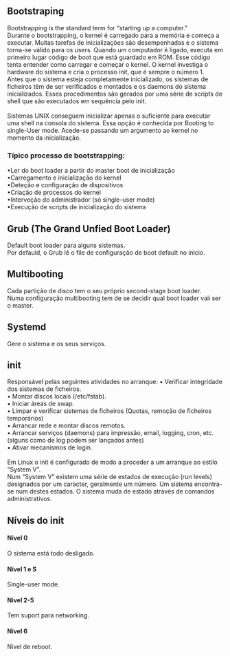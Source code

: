 ## Bootstraping
Bootstrapping is the standard term for “starting up a computer.”
<br />
Durante o bootstrapping, o kernel é carregado para a memória e começa a executar. Muitas tarefas de inicializações são desempenhadas e o sistema torna-se válido para os users.
Quando um computador é ligado, executa em primeiro lugar código de boot que está guardado em ROM. Esse código tenta entender como carregar e começar o kernel. O kernel investiga o hardware do sistema e cria o processo init, que é sempre o número 1.
<br />
Antes que o sistema esteja completamente inicializado, os sistemas de ficheiros têm de ser verificados e montados e os daemons do sistema inicializados. Esses procedimentos são gerados por uma série de scripts de shell que são executados em sequência pelo init.
<br /><br />
Sistemas UNIX conseguem inicializar apenas o suficiente para executar uma shell na consola do sistema. Essa opção é conhecida por Booting to single-User mode. Acede-se passando um argumento ao kernel no  momento da inicialização.

### Típico processo de bootstrapping:
•Ler do boot loader a partir do master boot de inicialização
<br />
•Carregamento e inicialização do kernel
<br />
•Deteção e configuração de dispositivos
<br />
•Criação de processos do kernel
<br />
•Interveção do administrador (só single-user mode)
<br />
•Execução de scripts de inicialização do sistema

## Grub (The Grand Unfied Boot Loader)
Default boot loader para alguns sistemas.
<br />
Por defauld, o Grub lê o file de configuração de boot default no início.

## Multibooting
Cada partição de disco tem o seu próprio second-stage boot loader.
<br />
Numa configuração multibooting tem de se decidir qual boot loader vaii ser o master.

## Systemd
Gere o sistema e os seus serviços.

## init
Responsável pelas seguintes atividades no arranque:
• Verificar integridade dos sistemas de ficheiros. <br />
• Montar discos locais (/etc/fstab). <br />
• Iniciar áreas de swap. <br />
• Limpar e verificar sistemas de ficheiros (Quotas, remoção de ficheiros temporários) <br />
• Arrancar rede e montar discos remotos. <br />
• Arrancar serviços (daemons) para impressão, email, logging, cron, etc. (alguns como de log podem ser lançados antes) <br />
• Ativar mecanismos de login.
<br /><br />
Em Linux o init é configurado de modo a proceder a um
arranque ao estilo “System V”.
<br />
Num “System V” existem uma série de estados de execução (run
levels) designados por um caracter, geralmente um número. Um sistema encontra-se num destes estados. O sistema muda de estado através de comandos administrativos.

## Níveis do init
#### Nível 0
O sistema está todo desligado.
#### Nível 1 e S
Single-user mode.
#### Nível 2-5
Tem suport para networking.
#### Nível 6
Nível de reboot.



